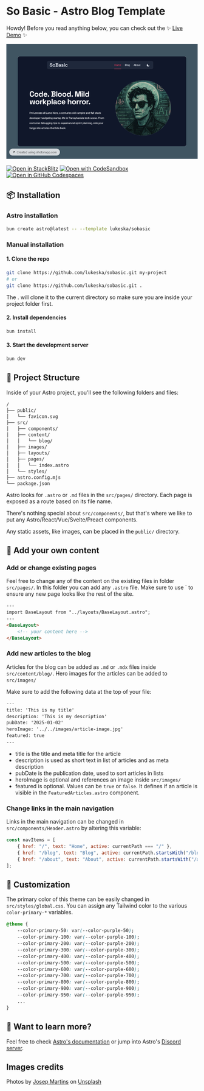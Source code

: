 # So Basic - Astro Blog Template

Howdy! Before you read anything below, you can check out the ✨ [Live Demo](https://sobasic.netlify.app/) ✨

[![Screenshot](screenshot.png)](https://sobasic.netlify.app/)

[![Open in StackBlitz](https://developer.stackblitz.com/img/open_in_stackblitz.svg)](https://stackblitz.com/github/lukeska/sobasic)
[![Open with CodeSandbox](https://assets.codesandbox.io/github/button-edit-lime.svg)](https://codesandbox.io/p/sandbox/github/lukeska/sobasic)
[![Open in GitHub Codespaces](https://github.com/codespaces/badge.svg)](https://codespaces.new/lukeska/sobasic?devcontainer_path=.devcontainer/devcontainer.json)

## 📦 Installation

### Astro installation

```sh
bun create astro@latest -- --template lukeska/sobasic
```

### Manual installation

#### 1. Clone the repo
```sh
git clone https://github.com/lukeska/sobasic.git my-project
# or
git clone https://github.com/lukeska/sobasic.git .
```
The . will clone it to the current directory so make sure you are inside your project folder first.

#### 2. Install dependencies
```sh
bun install
```

#### 3. Start the development server
```sh
bun dev
```
## 🚀 Project Structure

Inside of your Astro project, you'll see the following folders and files:

```text
/
├── public/               
│   └── favicon.svg 
├── src/
│   ├── components/        
│   ├── content/          
│   │   └── blog/
│   ├── images/
│   ├── layouts/          
│   ├── pages/           
│   │   └── index.astro
│   └── styles/          
├── astro.config.mjs     
└── package.json         
```

Astro looks for `.astro` or `.md` files in the `src/pages/` directory. Each page is exposed as a route based on its file name.

There's nothing special about `src/components/`, but that's where we like to put any Astro/React/Vue/Svelte/Preact components.

Any static assets, like images, can be placed in the `public/` directory.

## 📰 Add your own content

### Add or change existing pages

Feel free to change any of the content on the existing files in folder `src/pages/`. In this folder you 
can add any `.astro` file. Make sure to use `<BaseLayout> to ensure any new page looks like the rest of the site.

```html
---
import BaseLayout from "../layouts/BaseLayout.astro";
---
<BaseLayout>
    <!-- your content here -->
</BaseLayout>
```

### Add new articles to the blog

Articles for the blog can be added as `.md` or `.mdx` files inside `src/content/blog/`. Hero images for the articles can be added to `src/images/`

Make sure to add the following data at the top of your file:

```html
---
title: 'This is my title'
description: 'This is my description'
pubDate: '2025-01-02'
heroImage: '../../images/article-image.jpg'
featured: true
---
```

- title is the title and meta title for the article
- description is used as short text in list of articles and as meta description
- pubDate is the publication date, used to sort articles in lists
- heroImage is optional and references an image inside `src/images/`
- featured is optional. Values can be `true` or `false`. It defines if an article is visible in the `FeaturedArticles.astro` component.

### Change links in the main navigation

Links in the main navigation can be changed in `src/components/Header.astro` by altering this variable:

```javascript
const navItems = [
	{ href: "/", text: "Home", active: currentPath === "/" },
	{ href: "/blog", text: "Blog", active: currentPath.startsWith("/blog") },
	{ href: "/about", text: "About", active: currentPath.startsWith("/about") },
];
```

## 🎨 Customization

The primary color of this theme can be easily changed in `src/styles/global.css`.
You can assign any Tailwind color to the various `color-primary-*` variables.

```css
@theme {
    --color-primary-50: var(--color-purple-50);
    --color-primary-100: var(--color-purple-100);
    --color-primary-200: var(--color-purple-200);
    --color-primary-300: var(--color-purple-300);
    --color-primary-400: var(--color-purple-400);
    --color-primary-500: var(--color-purple-500);
    --color-primary-600: var(--color-purple-600);
    --color-primary-700: var(--color-purple-700);
    --color-primary-800: var(--color-purple-800);
    --color-primary-900: var(--color-purple-900);
    --color-primary-950: var(--color-purple-950);
    ...
}
```

## 👀 Want to learn more?

Feel free to check [Astro's documentation](https://github.com/withastro/astro) or jump into Astro's [Discord server](https://astro.build/chat).

## Images credits
Photos by <a href="https://unsplash.com/@josepmartins?utm_content=creditCopyText&utm_medium=referral&utm_source=unsplash">Josep Martins</a> on <a href="https://unsplash.com/photos/white-smoke-0-c5T6meRuk?utm_content=creditCopyText&utm_medium=referral&utm_source=unsplash">Unsplash</a>